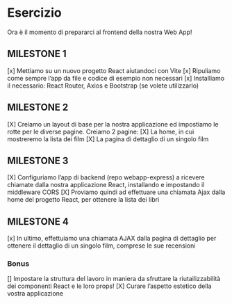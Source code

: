 # Esercizio

Ora è il momento di prepararci al frontend della nostra Web App!

## MILESTONE 1

[x] Mettiamo su un nuovo progetto React aiutandoci con Vite
[x] Ripuliamo come sempre l’app da file e codice di esempio non necessari
[x] Installiamo il necessario: React Router, Axios e Bootstrap (se volete utilizzarlo)

## MILESTONE 2

[X] Creiamo un layout di base per la nostra applicazione ed impostiamo le rotte per le diverse pagine.
Creiamo 2 pagine:
[X] La home, in cui mostreremo la lista dei film
[X] La pagina di dettaglio di un singolo film

## MILESTONE 3

[X] Configuriamo l’app di backend (repo webapp-express) a ricevere chiamate dalla nostra applicazione React, installando e impostando il middleware CORS
[X] Proviamo quindi ad effettuare una chiamata Ajax dalla home del progetto React, per ottenere la lista dei libri

## MILESTONE 4

[x] In ultimo, effettuiamo una chiamata AJAX dalla pagina di dettaglio per ottenere il dettaglio di un singolo film, comprese le sue recensioni

### Bonus

[] Impostare la struttura del lavoro in maniera da sfruttare la riutailizzabilità dei componenti React e le loro props!
[X] Curare l’aspetto estetico della vostra applicazione
